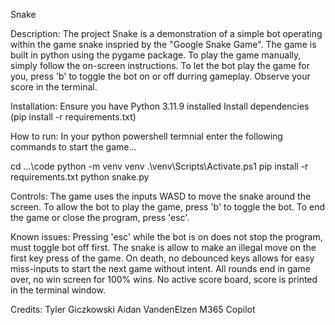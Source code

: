 Snake

Description:
The project Snake is a demonstration of a simple bot operating within the game snake inspried by the "Google Snake Game". The game is built in python using the pygame package. 
    To play the game manually, simply follow the on-screen instructions. 
    To let the bot play the game for you, press 'b' to toggle the bot on or off durring gameplay.
Observe your score in the terminal.

Installation:
Ensure you have Python 3.11.9 installed
Install dependencies (pip install -r requirements.txt)

How to run:
In your python powershell termnial enter the following commands to start the game...

cd ...\code
python -m venv venv
.\venv\Scripts\Activate.ps1
pip install -r requirements.txt
python snake.py

Controls:
The game uses the inputs WASD to move the snake around the screen.
To allow the bot to play the game, press 'b' to toggle the bot.
To end the game or close the program, press 'esc'.

Known issues:
Pressing 'esc' while the bot is on does not stop the program, must toggle bot off first.
The snake is allow to make an illegal move on the first key press of the game.
On death, no debounced keys allows for easy miss-inputs to start the next game without intent.
All rounds end in game over, no win screen for 100% wins.
No active score board, score is printed in the terminal window.

Credits:
Tyler Giczkowski
Aidan VandenElzen
M365 Copilot